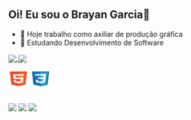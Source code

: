 ## Oi! Eu sou o Brayan Garcia👋

- 🔭 Hoje trabalho como axiliar de produção gráfica
- 🌱 Estudando Desenvolvimento de Software 
  
<div>
<a href="https://github.com/BrayanDG/github-readme-stats">
  <img height=200 align="center" src="https://github-readme-stats.vercel.app/api?username=BrayanDG"  />
</a>
<a href="https://github.com/anuraghazra/convoychat">
  <img height=200 align="center" src="https://github-readme-stats.vercel.app/api/top-langs?username=BrayanDG&layout=compact&langs_count=8&card_width=320" />
</a>  
</div>

<div style="display: inline_block"><br>
  <img align="center" alt="Brayan-HTML" height="30" width="40" src="https://raw.githubusercontent.com/devicons/devicon/master/icons/html5/html5-original.svg">
  <img align="center" alt="Brayan-CSS" height="30" width="40" src="https://raw.githubusercontent.com/devicons/devicon/master/icons/css3/css3-original.svg">
</div>
<br><br>

<div> 
  <a href="https://www.instagram.com/_brayan_dg" target="_blank"><img src="https://img.shields.io/badge/-Instagram-%23E4405F?style=for-the-badge&logo=instagram&logoColor=white" target="_blank"></a>
  <a href = "brayang.daniel@gmail.com"><img src="https://img.shields.io/badge/-Gmail-%23333?style=for-the-badge&logo=gmail&logoColor=white" target="_blank"></a>
  <a href="https://www.linkedin.com/in/brayan-garcia-19b5661a8/?originalSubdomain=br" target="_blank"><img src="https://img.shields.io/badge/-LinkedIn-%230077B5?style=for-the-badge&logo=linkedin&logoColor=white" target="_blank"></a> 
  
</div>
